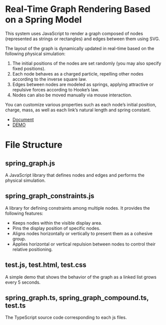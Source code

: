 # Real-Time Graph Rendering Based on a Spring Model

This system uses JavaScript to render a graph composed of nodes (represented as strings or rectangles) and edges between them using SVG.

The layout of the graph is dynamically updated in real-time based on the following physical simulation:

1. The initial positions of the nodes are set randomly (you may also specify fixed positions).
2. Each node behaves as a charged particle, repelling other nodes according to the inverse square law.
3. Edges between nodes are modeled as springs, applying attractive or repulsive forces according to Hooke’s law.
4. Nodes can also be moved manually via mouse interaction.

You can customize various properties such as each node’s initial position, charge, mass, as well as each link’s natural length and spring constant.

- [Document](https://tadashi9e.github.io/spring_graph/docs/)
- [DEMO](https://tadashi9e.github.io/spring_graph/test.html)

# File Structure

## spring_graph.js

A JavaScript library that defines nodes and edges and performs the physical simulation.

## spring_graph_constraints.js

A library for defining constraints among multiple nodes. It provides the following features:

- Keeps nodes within the visible display area.
- Pins the display position of specific nodes.
- Aligns nodes horizontally or vertically to present them as a cohesive group.
- Applies horizontal or vertical repulsion between nodes to control their relative positioning.


## test.js, test.html, test.css

A simple demo that shows the behavior of the graph as a linked list grows every 5 seconds.

## spring_graph.ts, spring_graph_compound.ts, test.ts

The TypeScript source code corresponding to each js files.
